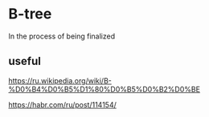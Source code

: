 # B-tree

In the process of being finalized

## useful 

https://ru.wikipedia.org/wiki/B-%D0%B4%D0%B5%D1%80%D0%B5%D0%B2%D0%BE

https://habr.com/ru/post/114154/
